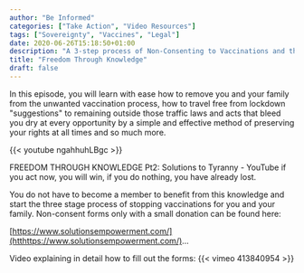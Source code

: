 ```yaml
---
author: "Be Informed"
categories: ["Take Action", "Video Resources"]
tags: ["Sovereignty", "Vaccines", "Legal"]
date: 2020-06-26T15:18:50+01:00
description: "A 3-step process of Non-Consenting to Vaccinations and the Lockdown"
title: "Freedom Through Knowledge"
draft: false
---
```


In this episode, you will learn with ease how to remove you and your family from the unwanted vaccination process, how to travel free from lockdown "suggestions" to remaining outside those traffic laws and acts that bleed you dry at every opportunity by a simple and effective method of preserving your rights at all times and so much more.

{{< youtube ngahhuhLBgc >}}
  
FREEDOM THROUGH KNOWLEDGE Pt2: Solutions to Tyranny - YouTube
if you act now, you will win, if you do nothing, you have already lost.

You do not have to become a member to benefit from this knowledge and start the three stage process of stopping vaccinations for you and your family. Non-consent forms only with a small donation can be found here:  

[https://www.solutionsempowerment.com/](htthttps://www.solutionsempowerment.com/)... 

Video explaining in detail how to fill out the forms:
{{< vimeo 413840954 >}}